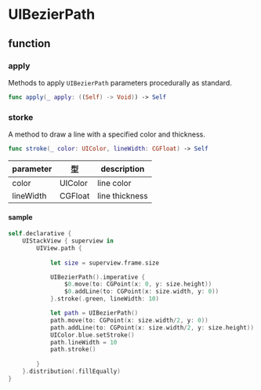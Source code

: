# UIBezierPath

## function

### apply

Methods to apply `UIBezierPath` parameters procedurally as standard.

```swift
func apply(_ apply: ((Self) -> Void)) -> Self
```

### storke

A method to draw a line with a specified color and thickness.

```swift
func stroke(_ color: UIColor, lineWidth: CGFloat) -> Self
```

|  parameter | 型 | description |
| ---- | ---- | ---- |
| color | UIColor | line color |
| lineWidth | CGFloat | line thickness |

#### sample

```swift
self.declarative {
    UIStackView { superview in
        UIView.path {
            
            let size = superview.frame.size

            UIBezierPath().imperative {
                $0.move(to: CGPoint(x: 0, y: size.height))
                $0.addLine(to: CGPoint(x: size.width, y: 0))
            }.stroke(.green, lineWidth: 10)

            let path = UIBezierPath()
            path.move(to: CGPoint(x: size.width/2, y: 0))
            path.addLine(to: CGPoint(x: size.width/2, y: size.height))
            UIColor.blue.setStroke()
            path.lineWidth = 10
            path.stroke()
            
        }
    }.distribution(.fillEqually)
}
```
